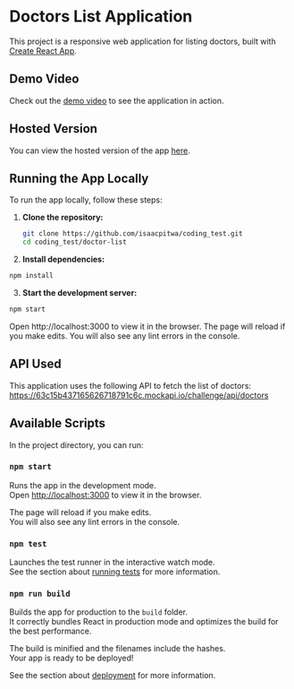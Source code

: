 # Doctors List Application

This project is a responsive web application for listing doctors, built with [Create React App](https://github.com/facebook/create-react-app).

## Demo Video

Check out the [demo video](https://www.loom.com/share/02e289f0aa1c414597d6c5bd53619a18?sid=725f4ab2-9354-44df-a2be-11c984b8f6db) to see the application in action.

## Hosted Version

You can view the hosted version of the app [here](https://medvicecodingtestdoctorlist-oawn6hud2.vercel.app/).

## Running the App Locally

To run the app locally, follow these steps:

1. **Clone the repository:**
   ```sh
   git clone https://github.com/isaacpitwa/coding_test.git
   cd coding_test/doctor-list
   ```
2. **Install dependencies:**
 ```sh
 npm install
```
3. **Start the development server:**
```sh
npm start
```
Open http://localhost:3000 to view it in the browser. The page will reload if you make edits. You will also see any lint errors in the console.

## API Used
 This application uses the following API to fetch the list of doctors: https://63c15b437165626718791c6c.mockapi.io/challenge/api/doctors

## Available Scripts

In the project directory, you can run:

### `npm start`

Runs the app in the development mode.\
Open [http://localhost:3000](http://localhost:3000) to view it in the browser.

The page will reload if you make edits.\
You will also see any lint errors in the console.

### `npm test`

Launches the test runner in the interactive watch mode.\
See the section about [running tests](https://facebook.github.io/create-react-app/docs/running-tests) for more information.

### `npm run build`

Builds the app for production to the `build` folder.\
It correctly bundles React in production mode and optimizes the build for the best performance.

The build is minified and the filenames include the hashes.\
Your app is ready to be deployed!

See the section about [deployment](https://facebook.github.io/create-react-app/docs/deployment) for more information.